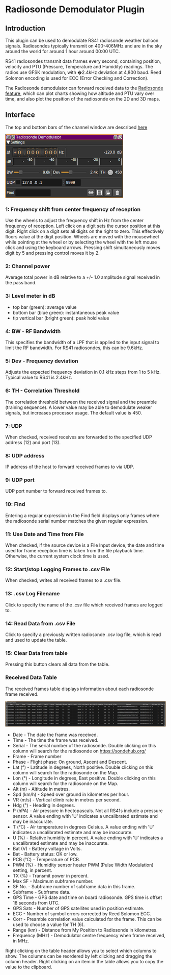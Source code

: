 <h1>Radiosonde Demodulator Plugin</h1>

<h2>Introduction</h2>

This plugin can be used to demodulate RS41 radiosonde weather balloon signals. Radiosondes typically transmit on 400-406MHz and are in the sky around the world for around 1 hour around 00:00 UTC.

RS41 radiosondes transmit data frames every second, containing position, velocity and PTU (Pressure, Temperature and Humidity) readings. The radios use GFSK modulation, with �2.4kHz deviation at 4,800 baud. Reed Solomon encoding is used for ECC (Error Checking and Correction).

The Radiosonde demodulator can forward received data to the [Radiosonde feature](../../feature/radiosonde/readme.md), which can plot charts showing how altitude and PTU vary over time, and also plot the position of the radiosonde on the 2D and 3D maps.

<h2>Interface</h2>

The top and bottom bars of the channel window are described [here](../../../sdrgui/channel/readme.md)

![Radiosonde Demodulator plugin GUI](../../../doc/img/RadiosondeDemod_plugin.png)

<h3>1: Frequency shift from center frequency of reception</h3>

Use the wheels to adjust the frequency shift in Hz from the center frequency of reception. Left click on a digit sets the cursor position at this digit. Right click on a digit sets all digits on the right to zero. This effectively floors value at the digit position. Wheels are moved with the mousewheel while pointing at the wheel or by selecting the wheel with the left mouse click and using the keyboard arrows. Pressing shift simultaneously moves digit by 5 and pressing control moves it by 2.

<h3>2: Channel power</h3>

Average total power in dB relative to a +/- 1.0 amplitude signal received in the pass band.

<h3>3: Level meter in dB</h3>

  - top bar (green): average value
  - bottom bar (blue green): instantaneous peak value
  - tip vertical bar (bright green): peak hold value

<h3>4: BW - RF Bandwidth</h3>

This specifies the bandwidth of a LPF that is applied to the input signal to limit the RF bandwidth. For RS41 radiosondes, this can be 9.6kHz.

<h3>5: Dev - Frequency deviation</h3>

Adjusts the expected frequency deviation in 0.1 kHz steps from 1 to 5 kHz. Typical value to RS41 is 2.4kHz.

<h3>6: TH - Correlation Threshold</h3>

The correlation threshold between the received signal and the preamble (training sequence). A lower value may be able to demodulate weaker signals, but increases processor usage. The default value is 450.

<h3>7: UDP</h3>

When checked, received receives are forwarded to the specified UDP address (12) and port (13).

<h3>8: UDP address</h3>

IP address of the host to forward received frames to via UDP.

<h3>9: UDP port</h3>

UDP port number to forward received frames to.

<h3>10: Find</h3>

Entering a regular expression in the Find field displays only frames where the radiosonde serial number matches the given regular expression.

<h3>11: Use Date and Time from File</h3>

When checked, if the source device is a File Input device, the date and time used for
frame reception time is taken from the file playback time. Otherwise, the current system clock time is used.

<h3>12: Start/stop Logging Frames to .csv File</h3>

When checked, writes all received frames to a .csv file.

<h3>13: .csv Log Filename</h3>

Click to specify the name of the .csv file which received frames are logged to.

<h3>14: Read Data from .csv File</h3>

Click to specify a previously written radiosonde .csv log file, which is read and used to update the table.

<h3>15: Clear Data from table</h3>

Pressing this button clears all data from the table.

<h3>Received Data Table</h3>

The received frames table displays information about each radiosonde frame received.

![Radiosonde Demodulator plugin table](../../../doc/img/RadiosondeDemod_plugin_table.png)

* Date - The date the frame was received.
* Time - The time the frame was received.
* Serial - The serial number of the radiosonde. Double clicking on this column will search for the radiosonde on https://sondehub.org/
* Frame - Frame number
* Phase - Flight phase: On ground, Ascent and Descent.
* Lat (°) - Latitude in degrees, North positive. Double clicking on this column will search for the radiosonde on the Map.
* Lon (°) - Longitude in degrees, East positive. Double clicking on this column will search for the radiosonde on the Map.
* Alt (m) - Altitude in metres.
* Spd (km/h)  - Speed over ground in kilometres per hour.
* VR (m/s) - Vertical climb rate in metres per second.
* Hdg (°) - Heading in degrees.
* P (hPA) - Air pressure in hectopascals. Not all RS41s include a pressure sensor. A value ending with 'U' indicates a uncalibrated estimate and may be inaccurate.
* T (°C) - Air temperature in degrees Celsius.  A value ending with 'U' indicates a uncalibrated estimate and may be inaccurate.
* U (%) - Relative humidity in percent.  A value ending with 'U' indicates a uncalibrated estimate and may be inaccurate.
* Bat (V) - Battery voltage in Volts.
* Bat - Battery status: OK or low.
* PCB (°C) - Temperature of PCB.
* PWM (%) - Humidity sensor heater PWM (Pulse Width Modulation) setting, in percent.
* TX (%) - Transmit power in percent.
* Max SF - Maximum subframe number.
* SF No. - Subframe number of subframe data in this frame.
* Subframe - Subframe data.
* GPS Time - GPS date and time on board radiosonde. GPS time is offset 18 seconds from UTC.
* GPS Sats - Number of GPS satellites used in position estimate.
* ECC - Number of symbol errors corrected by Reed Solomon ECC.
* Corr - Preamble correlation value calculated for the frame. This can be used to choose a value for TH (6).
* Range (km) - Distance from My Position to Radiosonde in kilometres.
* Frequency (MHz) - Demodulator centre frequency when frame received, in MHz.

Right clicking on the table header allows you to select which columns to show. The columns can be reordered by left clicking and dragging the column header. Right clicking on an item in the table allows you to copy the value to the clipboard.
